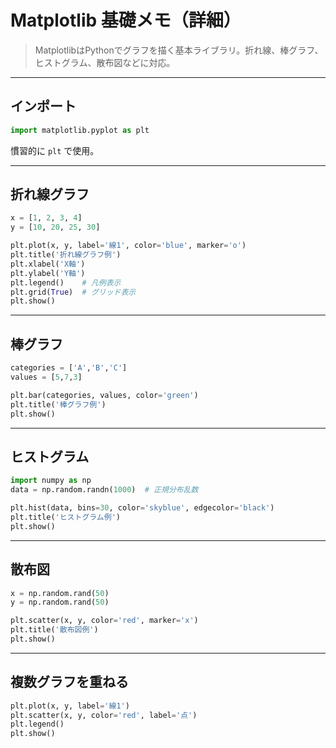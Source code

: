 # Matplotlib 基礎メモ（詳細）

> MatplotlibはPythonでグラフを描く基本ライブラリ。折れ線、棒グラフ、ヒストグラム、散布図などに対応。

---

## インポート
```python
import matplotlib.pyplot as plt
```
慣習的に `plt` で使用。

---

## 折れ線グラフ
```python
x = [1, 2, 3, 4]
y = [10, 20, 25, 30]

plt.plot(x, y, label='線1', color='blue', marker='o')
plt.title('折れ線グラフ例')
plt.xlabel('X軸')
plt.ylabel('Y軸')
plt.legend()    # 凡例表示
plt.grid(True)  # グリッド表示
plt.show()
```

---

## 棒グラフ
```python
categories = ['A','B','C']
values = [5,7,3]

plt.bar(categories, values, color='green')
plt.title('棒グラフ例')
plt.show()
```

---

## ヒストグラム
```python
import numpy as np
data = np.random.randn(1000)  # 正規分布乱数

plt.hist(data, bins=30, color='skyblue', edgecolor='black')
plt.title('ヒストグラム例')
plt.show()
```

---

## 散布図
```python
x = np.random.rand(50)
y = np.random.rand(50)

plt.scatter(x, y, color='red', marker='x')
plt.title('散布図例')
plt.show()
```

---

## 複数グラフを重ねる
```python
plt.plot(x, y, label='線1')
plt.scatter(x, y, color='red', label='点')
plt.legend()
plt.show()
```
